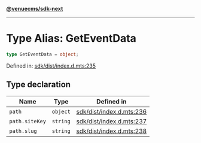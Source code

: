 [**@venuecms/sdk-next**](../Index.md)

***

# Type Alias: GetEventData

```ts
type GetEventData = object;
```

Defined in: [sdk/dist/index.d.mts:235](https://github.com/venuecms/sdk/blob/fbf02bcc9fd4a34da75d81536c54bdc995edf6c4/packages/sdk/dist/index.d.mts#L235)

## Type declaration

| Name | Type | Defined in |
| ------ | ------ | ------ |
| <a id="path"></a> `path` | `object` | [sdk/dist/index.d.mts:236](https://github.com/venuecms/sdk/blob/fbf02bcc9fd4a34da75d81536c54bdc995edf6c4/packages/sdk/dist/index.d.mts#L236) |
| `path.siteKey` | `string` | [sdk/dist/index.d.mts:237](https://github.com/venuecms/sdk/blob/fbf02bcc9fd4a34da75d81536c54bdc995edf6c4/packages/sdk/dist/index.d.mts#L237) |
| `path.slug` | `string` | [sdk/dist/index.d.mts:238](https://github.com/venuecms/sdk/blob/fbf02bcc9fd4a34da75d81536c54bdc995edf6c4/packages/sdk/dist/index.d.mts#L238) |

